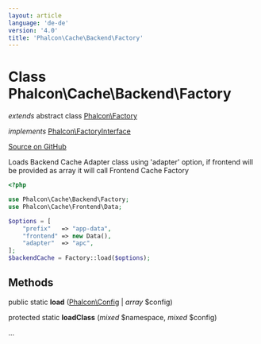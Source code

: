 ```yaml
---
layout: article
language: 'de-de'
version: '4.0'
title: 'Phalcon\Cache\Backend\Factory'
---
```

# Class **Phalcon\Cache\Backend\Factory**

*extends* abstract class [Phalcon\Factory](/4.0/en/api/Phalcon_Factory)

*implements* [Phalcon\FactoryInterface](/4.0/en/api/Phalcon_FactoryInterface)

<a href="https://github.com/phalcon/cphalcon/tree/v4.0.0/phalcon/cache/backend/factory.zep" class="btn btn-default btn-sm">Source on GitHub</a>

Loads Backend Cache Adapter class using 'adapter' option, if frontend will be provided as array it will call Frontend Cache Factory

```php
<?php

use Phalcon\Cache\Backend\Factory;
use Phalcon\Cache\Frontend\Data;

$options = [
    "prefix"   => "app-data",
    "frontend" => new Data(),
    "adapter"  => "apc",
];
$backendCache = Factory::load($options);

```

## Methods

public static **load** ([Phalcon\Config](/4.0/en/api/Phalcon_Config) | *array* $config)

protected static **loadClass** (*mixed* $namespace, *mixed* $config)

...